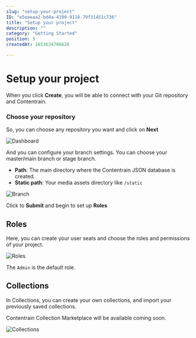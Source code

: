 ```yaml
---
slug: "setup-your-project"
ID: "e5eaeaa2-bd4a-4190-9118-79f31451c736"
title: "Setup your project"
description: ""
category: "Getting Started"
position: 5
createdAt: 1653634706626

---
```


# Setup your project

When you click **Create**, you will be able to connect with your Git repository and Contentrain. 

### Choose your repository

So, you can choose any repository you want and click on **Next**

![Dashboard](/images/setup.png)

And you can configure your branch settings. You can choose your master/main branch or stage branch.

- **Path**: The main directory where the Contentrain JSON database is created.
- **Static path**: Your media assets directory like `/static`

![Branch](/images/branch-settings.png)

Click to **Submit** and begin to set up **Roles**

## Roles

Here, you can create your user seats and choose the roles and permissions of your project.

![Roles](/images/roles.png)

The `Admin` is the default role.

## Collections
In Collections, you can create your own collections, and import your previously saved collections.

<alert type="warning">

Contentrain Collection Marketplace will be available coming soon.

</alert>

![Collections](/images/collections.png)